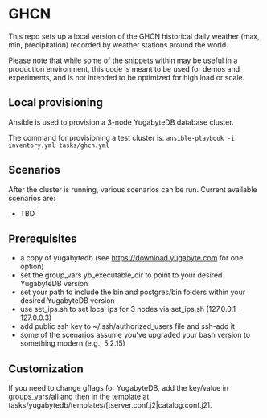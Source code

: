 # GHCN

This repo sets up a local version of the GHCN historical daily weather (max, min, precipitation) recorded by weather stations around the world.

Please note that while some of the snippets within may be useful in a production environment, this code is meant to be used for demos and experiments, and is not intended to be optimized for high load or scale.

## Local provisioning

Ansible is used to provision a 3-node YugabyteDB database cluster.

The command for provisioning a test cluster is:
`ansible-playbook -i inventory.yml tasks/ghcn.yml`

## Scenarios

After the cluster is running, various scenarios can be run. Current available scenarios are:

- TBD

## Prerequisites

- a copy of yugabytedb (see <https://download.yugabyte.com> for one option)
- set the group_vars yb_executable_dir to point to your desired YugabyteDB version
- set your path to include the bin and postgres/bin folders within your desired YugabyteDB version
- use set_ips.sh to set local ips for 3 nodes via set_ips.sh (127.0.0.1 - 127.0.0.3)
- add public ssh key to ~/.ssh/authorized_users file and ssh-add it
- some of the scenarios assume you've upgraded your bash version to something modern (e.g., 5.2.15)

## Customization

If you need to change gflags for YugabyteDB, add the key/value in groups_vars/all and then in the template at tasks/yugabytedb/templates/[tserver.conf.j2|catalog.conf.j2].
